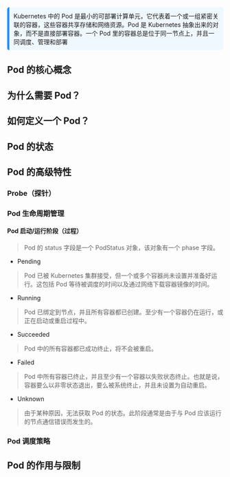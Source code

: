 <div style="background-color: #f0f8ff; border-left: 5px solid #1e90ff; padding: 10px; border-radius: 5px; margin: 10px 0;">
  Kubernetes 中的 Pod 是最小的可部署计算单元，它代表着一个或一组紧密关联的容器，这些容器共享存储和网络资源。Pod 是 Kubernetes 抽象出来的对象，而不是直接部署容器。一个 Pod 里的容器总是位于同一节点上，并且一同调度、管理和部署
</div>

## Pod 的核心概念

## 为什么需要 Pod？

## 如何定义一个 Pod？

## Pod 的状态

## Pod 的高级特性

### Probe（探针）
### Pod 生命周期管理

#### Pod  启动/运行阶段（过程）

> Pod 的 status 字段是一个 PodStatus 对象，该对象有一个 phase 字段。

- Pending
>Pod 已被 Kubernetes 集群接受，但一个或多个容器尚未设置并准备好运行。这包括 Pod 等待被调度的时间以及通过网络下载容器镜像的时间。
- Running
>Pod 已绑定到节点，并且所有容器都已创建。至少有一个容器仍在运行，或正在启动或重启过程中。

- Succeeded
>Pod 中的所有容器都已成功终止，将不会被重启。

- Failed
>Pod 中所有容器已终止，并且至少有一个容器以失败状态终止。也就是说，容器要么以非零状态退出，要么被系统终止，并且未设置为自动重启。

- Unknown
> 由于某种原因，无法获取 Pod 的状态。此阶段通常是由于与 Pod 应该运行的节点通信错误而发生的。


### Pod 调度策略
## Pod 的作用与限制